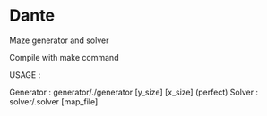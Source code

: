 # Dante
Maze generator and solver

Compile with make command

USAGE :

Generator : generator/./generator [y_size] [x_size] (perfect)
Solver : solver/.solver [map_file]
